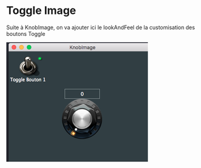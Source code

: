 # Toggle Image

Suite à KnobImage, on va ajouter ici le lookAndFeel de la customisation des boutons Toggle

   ![Texte alternatif](Toggle.png) 
        
